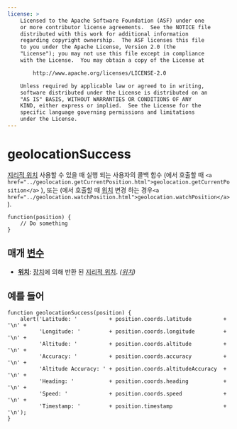```yaml
---
license: >
    Licensed to the Apache Software Foundation (ASF) under one
    or more contributor license agreements.  See the NOTICE file
    distributed with this work for additional information
    regarding copyright ownership.  The ASF licenses this file
    to you under the Apache License, Version 2.0 (the
    "License"); you may not use this file except in compliance
    with the License.  You may obtain a copy of the License at

        http://www.apache.org/licenses/LICENSE-2.0

    Unless required by applicable law or agreed to in writing,
    software distributed under the License is distributed on an
    "AS IS" BASIS, WITHOUT WARRANTIES OR CONDITIONS OF ANY
    KIND, either express or implied.  See the License for the
    specific language governing permissions and limitations
    under the License.
---
```


# geolocationSuccess

<a href="../geolocation.html">지리적 <a href="../Position/position.html">위치</a></a> 사용할 수 있을 때 실행 되는 사용자의 콜백 함수 (에서 호출할 때 `<a href="../geolocation.getCurrentPosition.html">geolocation.getCurrentPosition</a>` ), 또는 (에서 호출할 때 <a href="../Position/position.html">위치</a> 변경 하는 경우`<a href="../geolocation.watchPosition.html">geolocation.watchPosition</a>`).

    function(position) {
        // Do something
    }
    

## 매개 <a href="../../../plugin_ref/spec.html">변수</a>

*   **<a href="../Position/position.html">위치</a>**: <a href="../../device/device.html">장치</a>에 의해 반환 된 <a href="../geolocation.html">지리적 <a href="../Position/position.html">위치</a></a>. *(<a href="../Position/position.html">위치</a>)*

## 예를 들어

    function geolocationSuccess(position) {
        alert('Latitude: '          + position.coords.latitude          + '\n' +
              'Longitude: '         + position.coords.longitude         + '\n' +
              'Altitude: '          + position.coords.altitude          + '\n' +
              'Accuracy: '          + position.coords.accuracy          + '\n' +
              'Altitude Accuracy: ' + position.coords.altitudeAccuracy  + '\n' +
              'Heading: '           + position.coords.heading           + '\n' +
              'Speed: '             + position.coords.speed             + '\n' +
              'Timestamp: '         + position.timestamp                + '\n');
    }
